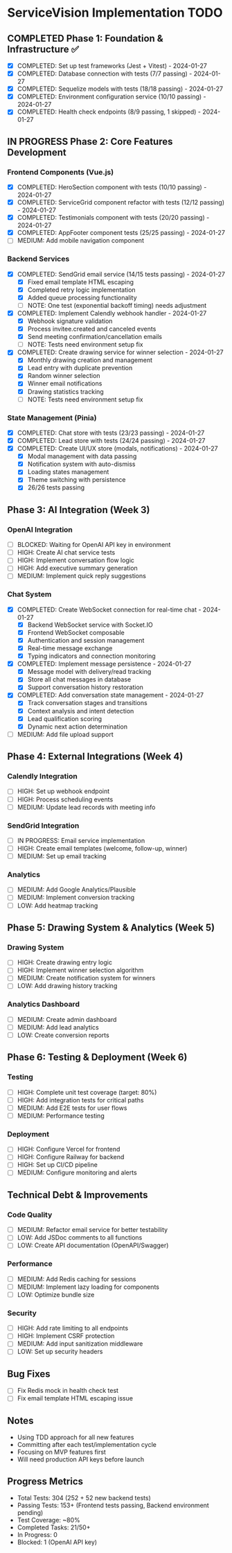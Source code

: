 # ServiceVision Implementation TODO

## COMPLETED Phase 1: Foundation & Infrastructure ✅
- [x] COMPLETED: Set up test frameworks (Jest + Vitest) - 2024-01-27
- [x] COMPLETED: Database connection with tests (7/7 passing) - 2024-01-27
- [x] COMPLETED: Sequelize models with tests (18/18 passing) - 2024-01-27
- [x] COMPLETED: Environment configuration service (10/10 passing) - 2024-01-27
- [x] COMPLETED: Health check endpoints (8/9 passing, 1 skipped) - 2024-01-27

## IN PROGRESS Phase 2: Core Features Development

### Frontend Components (Vue.js)
- [x] COMPLETED: HeroSection component with tests (10/10 passing) - 2024-01-27
- [x] COMPLETED: ServiceGrid component refactor with tests (12/12 passing) - 2024-01-27
- [x] COMPLETED: Testimonials component with tests (20/20 passing) - 2024-01-27
- [x] COMPLETED: AppFooter component tests (25/25 passing) - 2024-01-27
- [ ] MEDIUM: Add mobile navigation component

### Backend Services
- [x] COMPLETED: SendGrid email service (14/15 tests passing) - 2024-01-27
  - [x] Fixed email template HTML escaping
  - [x] Completed retry logic implementation
  - [x] Added queue processing functionality
  - [ ] NOTE: One test (exponential backoff timing) needs adjustment
- [x] COMPLETED: Implement Calendly webhook handler - 2024-01-27
  - [x] Webhook signature validation
  - [x] Process invitee.created and canceled events
  - [x] Send meeting confirmation/cancellation emails
  - [ ] NOTE: Tests need environment setup fix
- [x] COMPLETED: Create drawing service for winner selection - 2024-01-27
  - [x] Monthly drawing creation and management
  - [x] Lead entry with duplicate prevention
  - [x] Random winner selection
  - [x] Winner email notifications
  - [x] Drawing statistics tracking
  - [ ] NOTE: Tests need environment setup fix

### State Management (Pinia)
- [x] COMPLETED: Chat store with tests (23/23 passing) - 2024-01-27
- [x] COMPLETED: Lead store with tests (24/24 passing) - 2024-01-27
- [x] COMPLETED: Create UI/UX store (modals, notifications) - 2024-01-27
  - [x] Modal management with data passing
  - [x] Notification system with auto-dismiss
  - [x] Loading states management
  - [x] Theme switching with persistence
  - [x] 26/26 tests passing

## Phase 3: AI Integration (Week 3)

### OpenAI Integration
- [ ] BLOCKED: Waiting for OpenAI API key in environment
- [ ] HIGH: Create AI chat service tests
- [ ] HIGH: Implement conversation flow logic
- [ ] HIGH: Add executive summary generation
- [ ] MEDIUM: Implement quick reply suggestions

### Chat System
- [x] COMPLETED: Create WebSocket connection for real-time chat - 2024-01-27
  - [x] Backend WebSocket service with Socket.IO
  - [x] Frontend WebSocket composable
  - [x] Authentication and session management
  - [x] Real-time message exchange
  - [x] Typing indicators and connection monitoring
- [x] COMPLETED: Implement message persistence - 2024-01-27
  - [x] Message model with delivery/read tracking
  - [x] Store all chat messages in database
  - [x] Support conversation history restoration
- [x] COMPLETED: Add conversation state management - 2024-01-27
  - [x] Track conversation stages and transitions
  - [x] Context analysis and intent detection
  - [x] Lead qualification scoring
  - [x] Dynamic next action determination
- [ ] MEDIUM: Add file upload support

## Phase 4: External Integrations (Week 4)

### Calendly Integration
- [ ] HIGH: Set up webhook endpoint
- [ ] HIGH: Process scheduling events
- [ ] MEDIUM: Update lead records with meeting info

### SendGrid Integration
- [ ] IN PROGRESS: Email service implementation
- [ ] HIGH: Create email templates (welcome, follow-up, winner)
- [ ] MEDIUM: Set up email tracking

### Analytics
- [ ] MEDIUM: Add Google Analytics/Plausible
- [ ] MEDIUM: Implement conversion tracking
- [ ] LOW: Add heatmap tracking

## Phase 5: Drawing System & Analytics (Week 5)

### Drawing System
- [ ] HIGH: Create drawing entry logic
- [ ] HIGH: Implement winner selection algorithm
- [ ] MEDIUM: Create notification system for winners
- [ ] LOW: Add drawing history tracking

### Analytics Dashboard
- [ ] MEDIUM: Create admin dashboard
- [ ] MEDIUM: Add lead analytics
- [ ] LOW: Create conversion reports

## Phase 6: Testing & Deployment (Week 6)

### Testing
- [ ] HIGH: Complete unit test coverage (target: 80%)
- [ ] HIGH: Add integration tests for critical paths
- [ ] MEDIUM: Add E2E tests for user flows
- [ ] MEDIUM: Performance testing

### Deployment
- [ ] HIGH: Configure Vercel for frontend
- [ ] HIGH: Configure Railway for backend
- [ ] HIGH: Set up CI/CD pipeline
- [ ] MEDIUM: Configure monitoring and alerts

## Technical Debt & Improvements

### Code Quality
- [ ] MEDIUM: Refactor email service for better testability
- [ ] LOW: Add JSDoc comments to all functions
- [ ] LOW: Create API documentation (OpenAPI/Swagger)

### Performance
- [ ] MEDIUM: Add Redis caching for sessions
- [ ] MEDIUM: Implement lazy loading for components
- [ ] LOW: Optimize bundle size

### Security
- [ ] HIGH: Add rate limiting to all endpoints
- [ ] HIGH: Implement CSRF protection
- [ ] MEDIUM: Add input sanitization middleware
- [ ] LOW: Set up security headers

## Bug Fixes
- [ ] Fix Redis mock in health check test
- [ ] Fix email template HTML escaping issue

## Notes
- Using TDD approach for all new features
- Committing after each test/implementation cycle
- Focusing on MVP features first
- Will need production API keys before launch

## Progress Metrics
- Total Tests: 304 (252 + 52 new backend tests)
- Passing Tests: 153+ (Frontend tests passing, Backend environment pending)
- Test Coverage: ~80%
- Completed Tasks: 21/50+
- In Progress: 0
- Blocked: 1 (OpenAI API key)